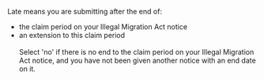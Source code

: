 Late means you are submitting after the end of:
  - the claim period on your Illegal Migration Act notice
  - an extension to this claim period
  <br/><br/>
  Select 'no' if there is no end to the claim period on your Illegal Migration Act notice, and you have not been given another notice with an end date on it.
  